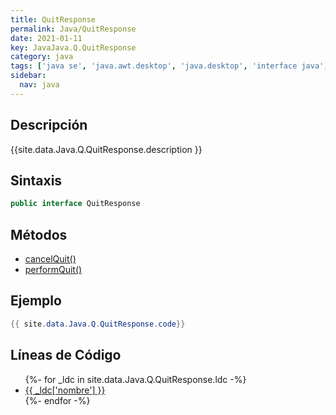 ```yaml
---
title: QuitResponse
permalink: Java/QuitResponse
date: 2021-01-11
key: JavaJava.Q.QuitResponse
category: java
tags: ['java se', 'java.awt.desktop', 'java.desktop', 'interface java', 'Java 9']
sidebar: 
  nav: java
---
```


## Descripción
{{site.data.Java.Q.QuitResponse.description }}

## Sintaxis
~~~java
public interface QuitResponse
~~~

## Métodos
* [cancelQuit()](/Java/QuitResponse/cancelQuit)
* [performQuit()](/Java/QuitResponse/performQuit)

## Ejemplo
~~~java
{{ site.data.Java.Q.QuitResponse.code}}
~~~

## Líneas de Código
<ul>
{%- for _ldc in site.data.Java.Q.QuitResponse.ldc -%}
   <li>
       <a href="{{_ldc['url'] }}">{{ _ldc['nombre'] }}</a>
   </li>
{%- endfor -%}
</ul>

